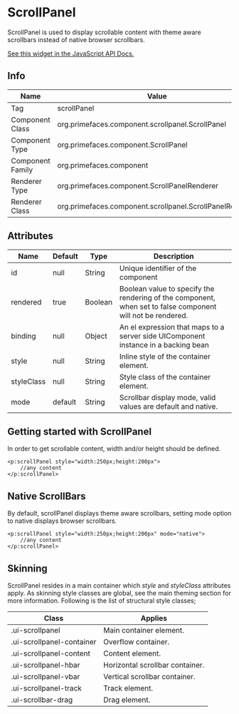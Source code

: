 # ScrollPanel

ScrollPanel is used to display scrollable content with theme aware scrollbars instead of native
browser scrollbars.

[See this widget in the JavaScript API Docs.](../../jsdocs/classes/primefaces.widget.scrollpanel.html)

## Info

| Name | Value |
| --- | --- |
| Tag | scrollPanel
| Component Class | org.primefaces.component.scrollpanel.ScrollPanel
| Component Type | org.primefaces.component.ScrollPanel
| Component Family | org.primefaces.component |
| Renderer Type | org.primefaces.component.ScrollPanelRenderer
| Renderer Class | org.primefaces.component.scrollpanel.ScrollPanelRenderer

## Attributes

| Name | Default | Type | Description | 
| --- | --- | --- | --- |
id | null | String | Unique identifier of the component
rendered | true | Boolean | Boolean value to specify the rendering of the component, when set to false component will not be rendered.
binding | null | Object | An el expression that maps to a server side UIComponent instance in a backing bean
style | null | String | Inline style of the container element.
styleClass | null | String | Style class of the container element.
mode | default | String | Scrollbar display mode, valid values are default and native.

## Getting started with ScrollPanel
In order to get scrollable content, width and/or height should be defined.

```xhtml
<p:scrollPanel style="width:250px;height:200px">
    //any content
</p:scrollPanel>
```
## Native ScrollBars
By default, scrollPanel displays theme aware scrollbars, setting mode option to native displays
browser scrollbars.

```xhtml
<p:scrollPanel style="width:250px;height:200px" mode="native">
    //any content
</p:scrollPanel>
```
## Skinning
ScrollPanel resides in a main container which _style_ and _styleClass_ attributes apply. As skinning style
classes are global, see the main theming section for more information. Following is the list of
structural style classes;

| Class | Applies | 
| --- | --- | 
.ui-scrollpanel | Main container element.
.ui-scrollpanel-container | Overflow container.
.ui-scrollpanel-content | Content element.
.ui-scrollpanel-hbar | Horizontal scrollbar container.
.ui-scrollpanel-vbar | Vertical scrollbar container.
.ui-scrollpanel-track | Track element.
.ui-scrollbar-drag | Drag element.

